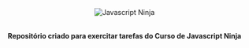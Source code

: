 <div align="center">
  <img src="https://udemy-images.udemy.com/course/750x422/1209500_0fd7.jpg" alt="Javascript Ninja"/>
  <br>
  <br> 
  <p><strong>Repositório criado para exercitar tarefas do Curso de Javascript Ninja</strong></p>
</div>




